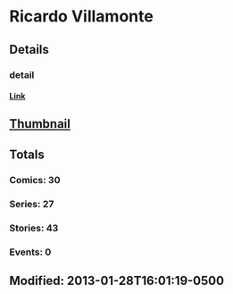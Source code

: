 # Ricardo  Villamonte 
## Details
### detail
#### [Link](http://marvel.com/comics/creators/2212/ricardo_villamonte?utm_campaign=apiRef&utm_source=225578a89fc76f3d20fbffda5d17a88d)
## [Thumbnail](http://i.annihil.us/u/prod/marvel/i/mg/b/40/image_not_available.jpg)
## Totals
### Comics: 30
### Series: 27
### Stories: 43
### Events: 0
## Modified: 2013-01-28T16:01:19-0500